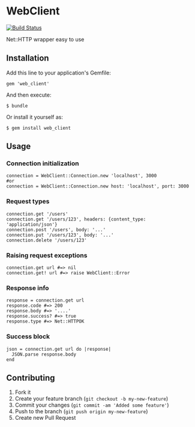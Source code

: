 # WebClient

[![Build Status](https://travis-ci.org/gabynaiman/web_client.png?branch=master)](https://travis-ci.org/gabynaiman/web_client)

Net::HTTP wrapper easy to use

## Installation

Add this line to your application's Gemfile:

    gem 'web_client'

And then execute:

    $ bundle

Or install it yourself as:

    $ gem install web_client

## Usage

### Connection initialization

    connection = WebClient::Connection.new 'localhost', 3000
    #or
    connection = WebClient::Connection.new host: 'localhost', port: 3000

### Request types

    connection.get '/users'
    connection.get '/users/123', headers: {content_type: 'application/json'}
    connection.post '/users', body: '...'
    connection.put '/users/123', body: '...'
    connection.delete '/users/123'

### Raising request exceptions

    connection.get url #=> nil
    connection.get! url #=> raise WebClient::Error

### Response info

    response = connection.get url
    response.code #=> 200
    response.body #=> '....'
    response.success? #=> true
    response.type #=> Net::HTTPOK

### Success block

    json = connection.get url do |response|
      JSON.parse response.body
    end

## Contributing

1. Fork it
2. Create your feature branch (`git checkout -b my-new-feature`)
3. Commit your changes (`git commit -am 'Added some feature'`)
4. Push to the branch (`git push origin my-new-feature`)
5. Create new Pull Request

